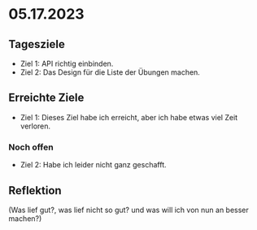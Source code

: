 # 05.17.2023

## Tagesziele
* Ziel 1: API richtig einbinden.
* Ziel 2: Das Design für die Liste der Übungen machen.

## Erreichte Ziele
* Ziel 1: Dieses Ziel habe ich erreicht, aber ich habe etwas viel Zeit verloren.
### Noch offen
* Ziel 2: Habe ich leider nicht ganz geschafft.

## Reflektion
(Was lief gut?, was lief nicht so gut? und was will ich von nun an besser machen?)
